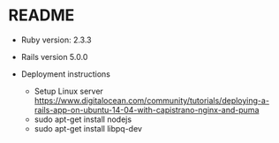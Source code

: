 # README

* Ruby version: 2.3.3

* Rails version 5.0.0

* Deployment instructions

  - Setup Linux server
  https://www.digitalocean.com/community/tutorials/deploying-a-rails-app-on-ubuntu-14-04-with-capistrano-nginx-and-puma
  + sudo apt-get install nodejs
  + sudo apt-get install libpq-dev
  

